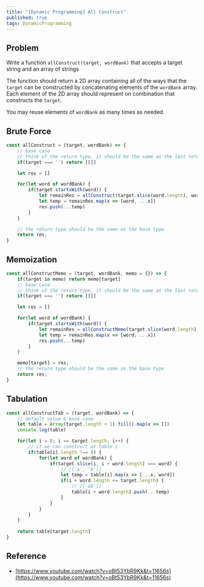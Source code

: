 ```yaml
---
title: "[Dynamic Programming] All Construct"
published: true
tags: DynamicProgramming
---
```


## Problem

Write a function `allConstruct(target, wordBank)` that accepts a target string
and an array of strings

The function should return a 2D array containing all of the ways that the
`target` can be constructed by concatenating elements of the `wordBank` array.
Each element of the 2D array should represent on combination that constructs the
`target`.

You may reuse elements of `wordBank` as many times as needed.

## Brute Force

```javascript
const allConstruct = (target, wordBank) => {
	// base case
	// think of the return type, it should be the same as the last return line
	if(target === '') return [[]]

	let res = []

	for(let word of wordBank) {
		if(target.startsWith(word)) {
			let remainRes = allConstruct(target.slice(word.length), wordBank)
			let temp = remainRes.map(x => [word, ...x])
			res.push(...temp)
		}
	}

	// the return type should be the same as the base type
	return res;
}
```

## Memoization

```javascript
const allConstructMemo = (target, wordBank, memo = {}) => {
	if(target in memo) return memo[target]
	// base case
	// think of the return type, it should be the same as the last return line
	if(target === '') return [[]]

	let res = []

	for(let word of wordBank) {
		if(target.startsWith(word)) {
			let remainRes = allConstructMemo(target.slice(word.length), wordBank, memo)
			let temp = remainRes.map(x => [word, ...x])
			res.push(...temp)
		}
	}

	memo[target] = res;
	// the return type should be the same as the base type
	return res;
}
```

## Tabulation

```javascript
const allConstructTab = (target, wordBank) => {
	// default value & base case
	let table = Array(target.length + 1).fill().map(x => [])
	console.log(table)

	for(let i = 0; i <= target.length; i++) {
		// if we can construct at table i
		if(table[i].length !== 0) {
			for(let word of wordBank) {
				if(target.slice(i, i + word.length) === word) {
					// [['a', 'b']]
					let temp = table[i].map(x => [...x, word])
					if(i + word.length <= target.length) {
						// [['ab']]
						table[i + word.length].push(...temp)
					}
				}
			}
		}
	}
	
	return table[target.length]
}
```

## Reference

- [https://www.youtube.com/watch?v=oBt53YbR9Kk&t=11656s](https://www.youtube.com/watch?v=oBt53YbR9Kk&t=11656s)